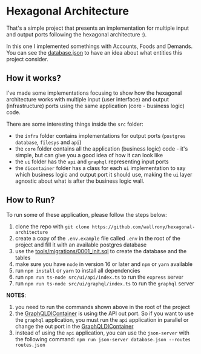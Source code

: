 # Hexagonal Architecture

That's a simple project that presents an implementation for multiple input and output ports following the hexagonal architecture :).

In this one I implemented somethings with Accounts, Foods and Demands. You can see the [database.json](./database.json) to have an idea about what entities this project consider.

## How it works?

I've made some implementations focusing to show how the hexagonal architecture works with multiple input (user interface) and output (infrastructure) ports using the same application (core - business logic) code.

There are some interesting things inside the `src` folder:
- the `infra` folder contains implementations for output ports (`postgres database`, `filesys` and `api`)
- the `core` folder contains all the application (business logic) code - it's simple, but can give you a good idea of how it can look like
- the `ui` folder has the `api` and `graphql` representing input ports
- the `dicontainer` folder has a class for each `ui` implementation to say which business logic and output port it should use, making the `ui` layer agnostic about what is after the business logic wall.

## How to Run?

To run some of these application, please follow the steps below:

1. clone the repo with `git clone https://github.com/wallrony/hexagonal-architecture`
2. create a copy of the `.env.example` file called `.env` in the root of the project and fill it with an available postgres database
3. use the [tools/migrations/0001_init.sql](/tools/migrations/0001_init.sql) to create the database and the tables
4. make sure you have `node` in version 16 or later and `npm` or `yarn` available
5. run `npm install` or `yarn` to install all dependencies
6. run `npm run ts-node src/ui/api/index.ts` to run the `express` server
7. run `npm run ts-node src/ui/graphql/index.ts` to run the `graphql` server

**NOTES**:
  1. you need to run the commands shown above in the root of the project
  2. the [GraphQLDIContainer](/src/dicontainer/graphql/index.ts) is using the API out port. So if you want to use the `graphql` application, you must run the `api` application in parallel or change the out port in the [GraphQLDIContainer](/src/dicontainer/graphql/index.ts)
  3. instead of using the `api` application, you can use the `json-server` with the following command: `npm run json-server database.json --routes routes.json`



